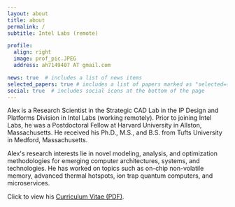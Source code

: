 ```yaml
---
layout: about
title: about
permalink: /
subtitle: Intel Labs (remote)

profile:
  align: right
  image: prof_pic.JPEG
  address: ah7149407 AT gmail.com

news: true  # includes a list of news items
selected_papers: true # includes a list of papers marked as "selected={true}"
social: true  # includes social icons at the bottom of the page
---
```

Alex is a Research Scientist in the Strategic CAD Lab in the IP Design and Platforms Division in Intel Labs (working remotely). Prior to joining Intel Labs, he was a Postdoctoral Fellow at Harvard University in Allston, Massachusetts. He received his Ph.D., M.S., and B.S. from Tufts University in Medford, Massachusetts.

Alex's research interests lie in novel modeling, analysis, and optimization methodologies for emerging computer architectures, systems, and technologies. He has worked on topics such as on-chip non-volatile memory, advanced thermal hotspots, ion trap quantum computers, and microservices. 

Click to view his [Curriculum Vitae (PDF)](assets/pdf/CV_Oct_2024.pdf). 
